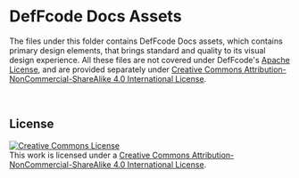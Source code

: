 # DefFcode Docs Assets

The files under this folder contains DefFcode Docs assets, which contains primary design elements, that brings standard and quality to its visual design experience. All these files are not covered under DefFcode's [Apache License](https://github.com/abhiTronix/deffcode/blob/master/LICENSE), and are provided separately under [Creative Commons Attribution-NonCommercial-ShareAlike 4.0 International License](http://creativecommons.org/licenses/by-nc-sa/4.0/).

&nbsp;

## License

<a rel="license" href="http://creativecommons.org/licenses/by-nc-sa/4.0/"><img alt="Creative Commons License" style="border-width:0" src="https://i.creativecommons.org/l/by-nc-sa/4.0/88x31.png" /></a><br />This work is licensed under a <a rel="license" href="http://creativecommons.org/licenses/by-nc-sa/4.0/">Creative Commons Attribution-NonCommercial-ShareAlike 4.0 International License</a>.